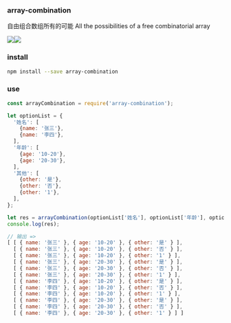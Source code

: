 

### array-combination
自由组合数组所有的可能
All the possibilities of a free combinatorial array


<a href="https://www.npmjs.com/package/array-combination" target="_blank" rel="external"><img src="https://img.shields.io/npm/v/array-combination.svg" style="width: auto; height: auto"></a><a href="https://www.npmjs.com/package/array-combination"><img src="https://img.shields.io/npm/dm/array-combination.svg" style="width: auto; height: auto"></a>


### install

```bash
npm install --save array-combination
```

### use

```js
const arrayCombination = require('array-combination');

let optionList = {
  '姓名': [
    {name: '张三'},
    {name: '李四'},
  ],
  '年龄': [
    {age: '10-20'},
    {age: '20-30'},
  ],
  '其他': [
    {other: '是'},
    {other: '否'},
    {other: '1'},
  ],
};

let res = arrayCombination(optionList['姓名'], optionList['年龄'], optionList['其他']);
console.log(res);

// 输出 =>
[ [ { name: '张三' }, { age: '10-20' }, { other: '是' } ],
  [ { name: '张三' }, { age: '10-20' }, { other: '否' } ],
  [ { name: '张三' }, { age: '10-20' }, { other: '1' } ],
  [ { name: '张三' }, { age: '20-30' }, { other: '是' } ],
  [ { name: '张三' }, { age: '20-30' }, { other: '否' } ],
  [ { name: '张三' }, { age: '20-30' }, { other: '1' } ],
  [ { name: '李四' }, { age: '10-20' }, { other: '是' } ],
  [ { name: '李四' }, { age: '10-20' }, { other: '否' } ],
  [ { name: '李四' }, { age: '10-20' }, { other: '1' } ],
  [ { name: '李四' }, { age: '20-30' }, { other: '是' } ],
  [ { name: '李四' }, { age: '20-30' }, { other: '否' } ],
  [ { name: '李四' }, { age: '20-30' }, { other: '1' } ] ]
```


